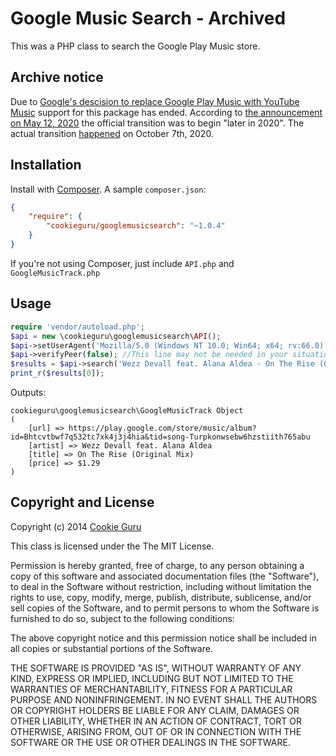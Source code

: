 Google Music Search - Archived
==============================
This was a PHP class to search the Google Play Music store.

Archive notice
--------------
Due to [Google's descision to replace Google Play Music with YouTube Music][1]
support for this package has ended.  According to [the announcement on May 12,
2020][2] the official transition was to begin "later in 2020".  The actual
transition [happened][3] on October 7th, 2020.

Installation
------------
Install with [Composer](https://getcomposer.org/).  A sample `composer.json`:
```json
{
	"require": {
		"cookieguru/googlemusicsearch": "~1.0.4"
	}
}
```
If you're not using Composer, just include `API.php` and `GoogleMusicTrack.php`

Usage
-----
```php
require 'vendor/autoload.php';
$api = new \cookieguru\googlemusicsearch\API();
$api->setUserAgent('Mozilla/5.0 (Windows NT 10.0; Win64; x64; rv:66.0) Gecko/20100101 Firefox/66.0');
$api->verifyPeer(false); //This line may not be needed in your situation
$results = $api->search('Wezz Devall feat. Alana Aldea - On The Rise (Original Mix)');
print_r($results[0]);
```
Outputs:
```plain
cookieguru\googlemusicsearch\GoogleMusicTrack Object
(
    [url] => https://play.google.com/store/music/album?id=Bhtcvtbwf7q532tc7xk4j3j4hia&tid=song-Turpkonwsebw6hzstiith765abu
    [artist] => Wezz Devall feat. Alana Aldea
    [title] => On The Rise (Original Mix)
    [price] => $1.29
)
```

Copyright and License
---------------------
Copyright (c) 2014 [Cookie Guru](http://github.com/cookieguru)

This class is licensed under the The MIT License.

Permission is hereby granted, free of charge, to any person obtaining a copy of
this software and associated documentation files (the "Software"), to deal in
the Software without restriction, including without limitation the rights to
use, copy, modify, merge, publish, distribute, sublicense, and/or sell copies
of the Software, and to permit persons to whom the Software is furnished to do
so, subject to the following conditions:

The above copyright notice and this permission notice shall be included in all
copies or substantial portions of the Software.

THE SOFTWARE IS PROVIDED "AS IS", WITHOUT WARRANTY OF ANY KIND, EXPRESS OR
IMPLIED, INCLUDING BUT NOT LIMITED TO THE WARRANTIES OF MERCHANTABILITY, FITNESS
FOR A PARTICULAR PURPOSE AND NONINFRINGEMENT. IN NO EVENT SHALL THE AUTHORS OR
COPYRIGHT HOLDERS BE LIABLE FOR ANY CLAIM, DAMAGES OR OTHER LIABILITY, WHETHER
IN AN ACTION OF CONTRACT, TORT OR OTHERWISE, ARISING FROM, OUT OF OR IN
CONNECTION WITH THE SOFTWARE OR THE USE OR OTHER DEALINGS IN THE SOFTWARE.

[1]: https://www.pcmag.com/news/rip-google-play-music-users-told-to-migrate-to-youtube-music
[2]: https://youtube.googleblog.com/2020/05/youtube-music-transfer-google-play-music-library.html
[3]: https://play.google.com/store/apps/theme/promotion_gpm_shutdown_ctp
